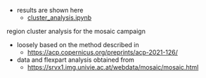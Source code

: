 - results are shown here
  - [cluster_analysis.ipynb](./nb/cluster_analysis.md)

region cluster analysis for the mosaic campaign 
- loosely based on the method described in
  - https://acp.copernicus.org/preprints/acp-2021-126/
- data and flexpart analysis obtained from 
  - https://srvx1.img.univie.ac.at/webdata/mosaic/mosaic.html



